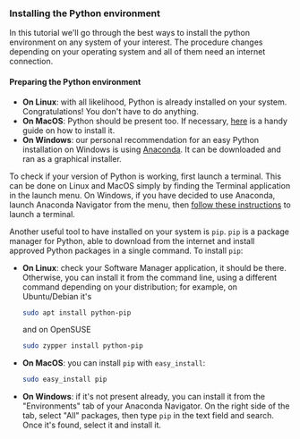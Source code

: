 ### Installing the Python environment

In this tutorial we'll go through the best ways to install the python environment
on any system of your interest. The procedure changes depending on your operating
system and all of them need an internet connection.

#### Preparing the Python environment

* **On Linux**: with all likelihood, Python is already installed on your system.
Congratulations! You don't have to do anything.
* **On MacOS**: Python should be present too. If necessary,
[here](https://docs.python-guide.org/starting/install3/osx/) is a handy guide
on how to install it.
* **On Windows**: our personal recommendation for an easy Python installation
on Windows is using [Anaconda](https://www.anaconda.com/download/#windows). 
It can be downloaded and ran as a graphical installer.

To check if your version of Python is working, first launch a terminal. This 
can be done on Linux and MacOS simply by finding the Terminal application in
the launch menu. On Windows, if you have decided to use Anaconda, launch
Anaconda Navigator from the menu, then
[follow these instructions](../images/anacondanav.png) to launch a terminal.

Another useful tool to have installed on your system is `pip`. `pip` is a 
package manager for Python, able to download from the internet and install 
approved Python packages in a single command. To install `pip`:

* **On Linux**: check your Software Manager application, it should be there.
Otherwise, you can install it from the command line, using a different command
depending on your distribution; for example, on Ubuntu/Debian it's

    ```bash
    sudo apt install python-pip
    ```

    and on OpenSUSE

    ```bash
    sudo zypper install python-pip
    ```

* **On MacOS**: you can install `pip` with `easy_install`:
    
    ```bash
    sudo easy_install pip
    ```

* **On Windows**: if it's not present already, you can install it from the
"Environments" tab of your Anaconda Navigator. On the right side of the tab,
select "All" packages, then type `pip` in the text field and search. Once it's
found, select it and install it.

